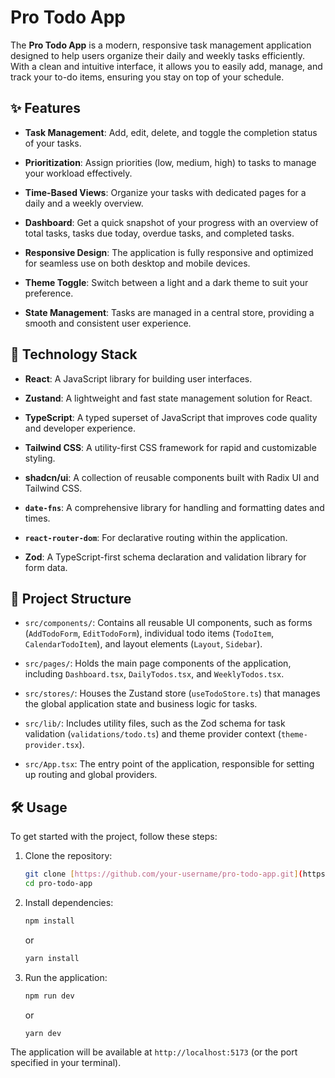 # Pro Todo App

The **Pro Todo App** is a modern, responsive task management application designed to help users organize their daily and weekly tasks efficiently. With a clean and intuitive interface, it allows you to easily add, manage, and track your to-do items, ensuring you stay on top of your schedule.

## ✨ Features

* **Task Management**: Add, edit, delete, and toggle the completion status of your tasks.

* **Prioritization**: Assign priorities (low, medium, high) to tasks to manage your workload effectively.

* **Time-Based Views**: Organize your tasks with dedicated pages for a daily and a weekly overview.

* **Dashboard**: Get a quick snapshot of your progress with an overview of total tasks, tasks due today, overdue tasks, and completed tasks.

* **Responsive Design**: The application is fully responsive and optimized for seamless use on both desktop and mobile devices.

* **Theme Toggle**: Switch between a light and a dark theme to suit your preference.

* **State Management**: Tasks are managed in a central store, providing a smooth and consistent user experience.

## 🚀 Technology Stack

* **React**: A JavaScript library for building user interfaces.

* **Zustand**: A lightweight and fast state management solution for React.

* **TypeScript**: A typed superset of JavaScript that improves code quality and developer experience.

* **Tailwind CSS**: A utility-first CSS framework for rapid and customizable styling.

* **shadcn/ui**: A collection of reusable components built with Radix UI and Tailwind CSS.

* **`date-fns`**: A comprehensive library for handling and formatting dates and times.

* **`react-router-dom`**: For declarative routing within the application.

* **Zod**: A TypeScript-first schema declaration and validation library for form data.

## 📁 Project Structure

* `src/components/`: Contains all reusable UI components, such as forms (`AddTodoForm`, `EditTodoForm`), individual todo items (`TodoItem`, `CalendarTodoItem`), and layout elements (`Layout`, `Sidebar`).

* `src/pages/`: Holds the main page components of the application, including `Dashboard.tsx`, `DailyTodos.tsx`, and `WeeklyTodos.tsx`.

* `src/stores/`: Houses the Zustand store (`useTodoStore.ts`) that manages the global application state and business logic for tasks.

* `src/lib/`: Includes utility files, such as the Zod schema for task validation (`validations/todo.ts`) and theme provider context (`theme-provider.tsx`).

* `src/App.tsx`: The entry point of the application, responsible for setting up routing and global providers.

## 🛠️ Usage

To get started with the project, follow these steps:

1. Clone the repository:

   ```bash
   git clone [https://github.com/your-username/pro-todo-app.git](https://github.com/your-username/pro-todo-app.git)
   cd pro-todo-app
   ```

2. Install dependencies:

   ```bash
   npm install
   ```

   or

   ```bash
   yarn install
   ```

3. Run the application:

   ```bash
   npm run dev
   ```

   or

   ```bash
   yarn dev
   ```

The application will be available at `http://localhost:5173` (or the port specified in your terminal).
